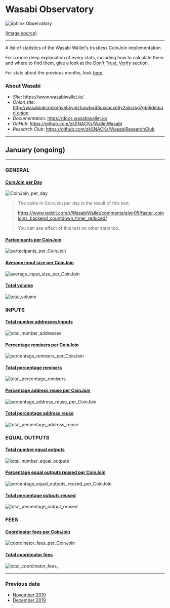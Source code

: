 # Wasabi Observatory

![Sphinx Observatory](Sphinx_Observatorium.jpg)

[(image source)](https://en.wikipedia.org/wiki/Sphinx_Observatory)

---

A list of statistics of the Wasabi Wallet's trustless CoinJoin implementation.

For a more deep explanation of every stats, including how to calculate them and where to find them, give a look at the [Don't Trust, Verify](Dont_Trust_Verify.md) section. 

For stats about the previous months, look [here](README.md#previous-data).

### About Wasabi

* *Site*: https://www.wasabiwallet.io/ 
* *Onion site*: http://wasabiukrxmkdgve5kynjztuovbg43uxcbcxn6y2okcrsg7gb6jdmbad.onion
* *Documentation*: https://docs.wasabiwallet.io/ 
* *GitHub*: https://github.com/zkSNACKs/WalletWasabi
* *Research Club*: https://github.com/zkSNACKs/WasabiResearchClub

---

## January (ongoing)

---

### GENERAL

#### [CoinJoin per Day](https://github.com/PulpCattel/Wasabi_Observatory/blob/master/Dont_Trust_Verify.md#coinjoin-per-day)
![CoinJoin_per_day](https://github.com/PulpCattel/Wasabi_Observatory/blob/master/2019/January/CoinJoin_per_day.png)

> The spike in CoinJoin per day is the result of this test: 

> https://www.reddit.com/r/WasabiWallet/comments/elwr05/faster_coinjoins_backend_countdown_timer_reduced/

> You can see effect of this test on other stats too.

#### [Partecipants per CoinJoin](https://github.com/PulpCattel/Wasabi_Observatory/blob/master/Dont_Trust_Verify.md#partecipants-per-coinjoin)
![partecipants_per_CoinJoin](https://github.com/PulpCattel/Wasabi_Observatory/blob/master/2019/January/partecipants_per_CoinJoin.png)

#### [Average input size per CoinJoin](https://github.com/PulpCattel/Wasabi_Observatory/blob/master/Dont_Trust_Verify.md#average-input-size-per-coinjoin)
![average_input_size_per_CoinJoin](https://github.com/PulpCattel/Wasabi_Observatory/blob/master/2019/January/average_input_size_per_CoinJoin.png)

#### [Total volume](https://github.com/PulpCattel/Wasabi_Observatory/blob/master/Dont_Trust_Verify.md#total-volume)
![total_volume](https://github.com/PulpCattel/Wasabi_Observatory/blob/master/2019/January/total_volume.png)

### INPUTS

#### [Total number addresses/inputs](https://github.com/PulpCattel/Wasabi_Observatory/blob/master/Dont_Trust_Verify.md#total-number-of-addresses)

![total_number_addresses](https://github.com/PulpCattel/Wasabi_Observatory/blob/master/2019/January/total_number_addresses.png)

#### [Percentage remixers per CoinJoin](https://github.com/PulpCattel/Wasabi_Observatory/blob/master/Dont_Trust_Verify.md#percentage-remixers-per-coinjoin)
![percentage_remixers_per_CoinJoin](https://github.com/PulpCattel/Wasabi_Observatory/blob/master/2019/January/percentage_remixers_per_CoinJoin.png)

#### [Total percentage remixers](https://github.com/PulpCattel/Wasabi_Observatory/blob/master/Dont_Trust_Verify.md#total-percentage-remixers)
![total_percentage_remixers](https://github.com/PulpCattel/Wasabi_Observatory/blob/master/2019/January/total_percentage_remixers.png)

#### [Percentage address reuse per CoinJoin](https://github.com/PulpCattel/Wasabi_Observatory/blob/master/Dont_Trust_Verify.md#percentage-address-reuse-per-coinjoin)
![percentage_address_reuse_per_CoinJoin](https://github.com/PulpCattel/Wasabi_Observatory/blob/master/2019/January/percentage_address_reuse_per_CoinJoin.png)

#### [Total percentage address reuse](https://github.com/PulpCattel/Wasabi_Observatory/blob/master/Dont_Trust_Verify.md#total-percentage-address-reuse)
![total_percentage_address_reuse](https://github.com/PulpCattel/Wasabi_Observatory/blob/master/2019/January/total_percentage_address_reuse.png)

### EQUAL OUTPUTS

#### [Total number equal outputs](https://github.com/PulpCattel/Wasabi_Observatory/blob/master/Dont_Trust_Verify.md#total-number-equal-outputs)
![total_number_equal_outputs](https://github.com/PulpCattel/Wasabi_Observatory/blob/master/2019/January/total_number_equal_output_reused.png)

#### [Percentage equal outputs reused per CoinJoin](https://github.com/PulpCattel/Wasabi_Observatory/blob/master/Dont_Trust_Verify.md#percentage-equal-outputs-reused-per-coinjoin)
![percentage_equal_outputs_reused_per_CoinJoin](https://github.com/PulpCattel/Wasabi_Observatory/blob/master/2019/January/percentage_equal_outputs_reused_per_CoinJoin.png)

#### [Total percentage outputs reused](https://github.com/PulpCattel/Wasabi_Observatory/blob/master/Dont_Trust_Verify.md#total-percentage-equal-outputs-reused)
![total_percentage_output_reused](https://github.com/PulpCattel/Wasabi_Observatory/blob/master/2019/January/total_percentage_outputs_reused.png)

### FEES

#### [Coordinator fees per CoinJoin](https://github.com/PulpCattel/Wasabi_Observatory/blob/master/Dont_Trust_Verify.md#coordinator-fees-per-coinjoin)
![coordinator_fees_per_CoinJoin](https://github.com/PulpCattel/Wasabi_Observatory/blob/master/2019/January/coordinator_fees_per_CoinJoin.png)

#### [Total coordinator fees](https://github.com/PulpCattel/Wasabi_Observatory/blob/master/Dont_Trust_Verify.md#total-coordinator-fees)
![total_coordinator_fees_](https://github.com/PulpCattel/Wasabi_Observatory/blob/master/2019/January/total_coordinator_fees.png)

---

### Previous data

* [November 2019](https://github.com/PulpCattel/Wasabi_Observatory/blob/master/2019/November/README.md)
* [December 2019](https://github.com/PulpCattel/Wasabi_Observatory/blob/master/2019/December/README.md)
